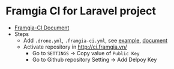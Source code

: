 # Framgia CI for Laravel project

- [Framgia-CI Document](https://github.com/framgia/ci-service-document)
- Steps
  + Add `.drone.yml`, `.framgia-ci.yml`, see [example](https://github.com/framgia/ci-service-document/tree/master/php), [document](https://github.com/framgia/ci-report-tool/)
  + Activate repository in http://ci.framgia.vn/
    * Go to `SETTINGS` -> Copy value of `Public Key`
    * Go to Github repository Setting -> Add Delpoy Key
